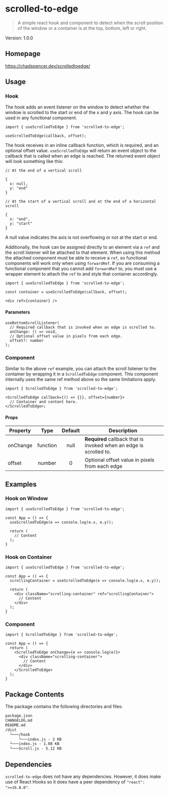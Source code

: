 # scrolled-to-edge

> A simple react hook and component to detect when the scroll position of the window or a container is at the top, bottom, left or right.

<p>Version: 1.0.0</p>

<h2>Homepage</h2>

https://chadspencer.dev/scrolledtoedge/

<h2>Usage</h2>

<h3>Hook</h3>

The hook adds an event listener on the window to detect whether the window is scrolled to the start or end of the x and y axis. The hook can be used in any functional component.

```
import { useScrolledToEdge } from 'scrolled-to-edge';

useScrolledToEdge(callback, offset);
```

The hook receives in an inline callback function, which is required, and an optional offset value. <code>useScrolledToEdge</code> will return an event object to the callback that is called when an edge is reached. The returned event object will look something like this:

```
// At the end of a vertical scroll

{
  x: null,
  y: "end"
}
```

```
// At the start of a vertical scroll and at the end of a horizontal scroll

{
  x: "end",
  y: "start"
}
```

A null value indicates the axis is not overflowing or not at the start or end.

Additionally, the hook can be assigned directly to an element via a <code>ref</code> and the scroll listener will be attached to that element. When using this method the attached component must be able to receive a <code>ref</code>, so functional components will work only when using <code>forwardRef</code>. If you are consuming a functional component that you cannot add <code>forwardRef</code> to, you must use a wrapper element to attach the <code>ref</code> to and style that container accordingly.

```
import { useScrolledToEdge } from 'scrolled-to-edge';

const container = useScrolledToEdge(callback, offset);

<div ref={container} />
```

<h4>Parameters</h4>

```
useBottomScrollListener(
  // Required callback that is invoked when an edge is scrolled to.
  onChange: () => void,
  // Optional offset value in pixels from each edge.
  offset?: number
);
```

<h3>Component</h3>

Similar to the above <code>ref</code> example, you can attach the scroll listener to the container by wrapping it in a <code>ScrolledToEdge</code> component. This component internally uses the same ref method above so the same limitations apply.

```
import { ScrolledToEdge } from 'scrolled-to-edge';

<ScrolledToEdge callback={() => {}}, offset={number}>
  // Container and content here.
</ScrolledToEdge>;
```

<h4>Props</h4>

| Property          |           Type           |     Default     | Description                                                                                                                                                                                                                                                                                 |
| ----------------- | :----------------------: | :-------------: | ------------------------------------------------------------------------------------------------------------------------------------------------------------------------------------------------------------------------------------------------------------------------------------------- |
| onChange         |         function         |      null       | <b>Required</b> callback that is invoked when an edge is scrolled to.
| offset            |          number          |        0        | Optional offset value in pixels from each edge 

<h2>Examples</h2>

<h3>Hook on Window</h3>

```
import { useScrolledToEdge } from 'scrolled-to-edge';

const App = () => {
  useScrolledToEdge(e => console.log(e.x, e.y));

  return (
    // Content
  );
}
```

<h3>Hook on Container</h3>

```
import { useScrolledToEdge } from 'scrolled-to-edge';

const App = () => {
  scrollingContainer = useScrolledToEdge(e => console.log(e.x, e.y));

  return (
    <div className="scrolling-container" ref="scrollingContainer">
      // Content
    </div>
  );
}
```

<h3>Component</h3>

```
import { ScrolledToEdge } from 'scrolled-to-edge';

const App = () => {
  return (
    <ScrolledToEdge onChange={e => console.log(e)}>
      <div className="scrolling-container">
        // Content
      </div>
    </ScrolledToEdge>
  );
}
```

<h2>Package Contents</h2>

The package contains the following directories and files:

```html
package.json
CHANGELOG.md
README.md
/dist
  └───/hook
      └───index.js - 2 KB
  └───index.js - 1.08 KB
  └───Scroll.js - 5.12 KB
````

<h2>Dependencies</h2>

<code>scrolled-to-edge</code> does not have any dependencies. However, it does make use of React Hooks so it does have a peer dependency of <code>"react": ">=16.8.0"</code>.